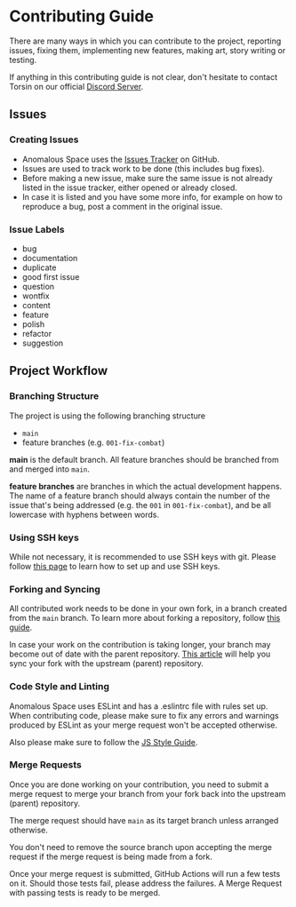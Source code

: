 # Contributing Guide

There are many ways in which you can contribute to the project, reporting issues, fixing them, implementing new features, making art, story writing or testing.

If anything in this contributing guide is not clear, don't hesitate to contact Torsin on our official [Discord Server](https://discord.gg/hUw2VmtzhX).

## Issues

### Creating Issues

* Anomalous Space uses the [Issues Tracker](https://github.com/the-crazyball/anomalousspace/issues) on GitHub.
* Issues are used to track work to be done (this includes bug fixes).
* Before making a new issue, make sure the same issue is not already listed in the issue tracker, either opened or already closed.
* In case it is listed and you have some more info, for example on how to reproduce a bug, post a comment in the original issue.

### Issue Labels

* bug
* documentation
* duplicate
* good first issue
* question
* wontfix
* content
* feature
* polish
* refactor
* suggestion

## Project Workflow

### Branching Structure

The project is using the following branching structure

* `main`
* feature branches (e.g. `001-fix-combat`)

**main** is the default branch. All feature branches should be branched from and merged into `main`.

**feature branches** are branches in which the actual development happens. The name of a feature branch should always contain the number of the issue that's being addressed (e.g. the `001` in `001-fix-combat`), and be all lowercase with hyphens between words.

### Using SSH keys

While not necessary, it is recommended to use SSH keys with git. Please follow [this page](https://docs.github.com/en/authentication/connecting-to-github-with-ssh) to learn how to set up and use SSH keys.

### Forking and Syncing

All contributed work needs to be done in your own fork, in a branch created from the `main` branch. To learn more about forking a repository, follow [this guide](https://docs.github.com/en/get-started/quickstart/fork-a-repo).

In case your work on the contribution is taking longer, your branch may become out of date with the parent repository. [This article](https://docs.github.com/en/pull-requests/collaborating-with-pull-requests/working-with-forks/syncing-a-fork) will help you sync your fork with the upstream (parent) repository.

### Code Style and Linting

Anomalous Space uses ESLint and has a .eslintrc file with rules set up. When contributing code, please make sure to fix any errors and warnings produced by ESLint as your merge request won't be accepted otherwise.

Also please make sure to follow the [JS Style Guide](https://github.com/the-crazyball/anomalousspace).

### Merge Requests

Once you are done working on your contribution, you need to submit a merge request to merge your branch from your fork back into the upstream (parent) repository.

The merge request should have `main` as its target branch unless arranged otherwise.

You don't need to remove the source branch upon accepting the merge request if the merge request is being made from a fork.

Once your merge request is submitted, GitHub Actions will run a few tests on it. Should those tests fail, please address the failures.
A Merge Request with passing tests is ready to be merged.
